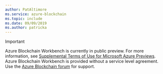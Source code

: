 ```yaml
---
author: PatAltimore
ms.service: azure-blockchain 
ms.topic: include
ms.date: 09/09/2019
ms.author: patricka
---
```

> [!IMPORTANT]
> Azure Blockchain Workbench is currently in public preview.
> For more information, see [Supplemental Terms of Use for Microsoft Azure Previews](https://azure.microsoft.com/support/legal/preview-supplemental-terms/).
> Azure Blockchain Workbench is provided without a service level agreement. 
> Use the [Azure Blockchain forum](https://aka.ms/workbenchforum) for support.